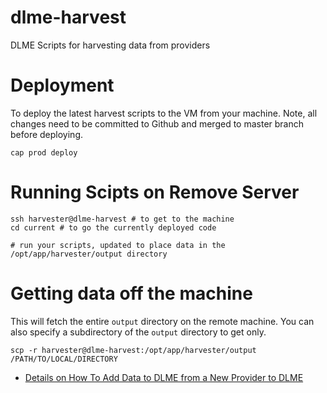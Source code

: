 # dlme-harvest
DLME Scripts for harvesting data from providers

# Deployment

To deploy the latest harvest scripts to the VM from your machine.  Note, all changes
need to be committed to Github and merged to master branch before deploying.

`cap prod deploy`

# Running Scipts on Remove Server

```
ssh harvester@dlme-harvest # to get to the machine
cd current # to go the currently deployed code

# run your scripts, updated to place data in the /opt/app/harvester/output directory
```

# Getting data off the machine

This will fetch the entire `output` directory on the remote machine.  You can also specify
a subdirectory of the `output` directory to get only.

```
scp -r harvester@dlme-harvest:/opt/app/harvester/output /PATH/TO/LOCAL/DIRECTORY
```


* [Details on How To Add Data to DLME from a New Provider to DLME](docs/add_data_source.md)
